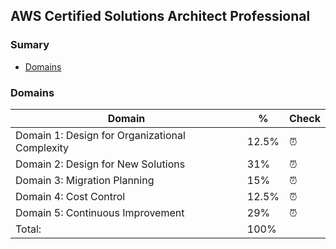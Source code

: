 ## AWS Certified Solutions Architect Professional

### Sumary
 - [Domains](#domains)

### Domains

| Domain                                                |  %  | Check  |
| ----------------------------------------------------- | --- | ------ |
| Domain 1: Design for Organizational Complexity        | 12.5% |   ⏰   |
| Domain 2: Design for New Solutions                    | 31%   |   ⏰   |
| Domain 3: Migration Planning                          | 15%   |   ⏰   |
| Domain 4: Cost Control                                | 12.5% |   ⏰   |
| Domain 5: Continuous Improvement                      | 29%   |   ⏰   |
| Total:                                                | 100%  |        |

